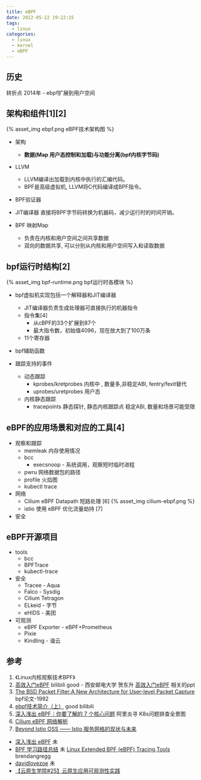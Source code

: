 ```yaml
---
title: eBPF
date: 2022-05-22 19:22:15
tags:
  - linux
categories:
  - linux 
  - kernel
  - eBPF
---
```


<p></p>
<!-- more -->

## 历史
转折点 2014年 - ebpf扩展到用户空间


## 架构和组件[1][2]

{% asset_img  ebpf.png  eBPF技术架构图 %}

+ 架构
  - **数据(Map 用户态控制和加载)与功能分离(bpf内核字节码)**

+ LLVM
  - LLVM编译出加载到内核中执行的汇编代码。
  - BPF是高级虚拟机, LLVM将C代码编译成BPF指令。

+ BPF验证器

+ JIT编译器
直接将BPF字节码转换为机器码，减少运行时的时间开销。

+ BPF 映射Map
  - 负责在内核和用户空间之间共享数据
  - 双向的数据共享, 可以分别从内核和用户空间写入和读取数据


## bpf运行时结构[2]
{% asset_img  bpf-runtime.png  bpf运行时各模块  %}

+ bpf虚拟机实现包括一个解释器和JIT编译器
  + JIT编译器负责生成处理器可直接执行的机器指令
  + 指令集[4]
      - 从cBPF的33个扩展到87个
      - 最大指令数，初始值4096，现在放大到了100万条
  + 11个寄存器

+ bpf辅助函数

+ 跟踪支持的事件
  + 动态跟踪
    - kprobes/kretprobes
      内核中 , 数量多,非稳定ABI, fentry/fexit替代
    - uprobes/uretprobes
      用户态
  + 内核静态跟踪
    - tracepoints 
      静态探针, 静态内核跟踪点
      稳定ABI, 数量和场景可能受限


## eBPF的应用场景和对应的工具[4]
+ 观察和跟踪
  + memleak
    内存使用情况
  + bcc
    + execsnoop - 系统调用，观察短时临时进程
  + pwru
    网络数据包的路径
  + profile
    火焰图  
  + kubectl trace  
+ 网络
  + Cilium eBPF Datapath 短路处理 [6]
  {% asset_img cilium-ebpf.png  %} 
  + istio 使用 eBPF 优化流量劫持 [7]
+ 安全  

## eBPF开源项目
+ tools
  + bcc 
  + BPFTrace
  + kubectl-trace
+ 安全
  + Tracee - Aqua
  + Falco - Sysdig
  + Cilium Tetragon
  + ELkeid - 字节
  + eHIDS - 美团
+ 可观测
  + eBPF Exporter - eBPF+Prometheus
  + Pixie
  + Kindling - 谐云

## 参考
1. 《Linux内核观察技术BPF》
2. [高效入门eBPF](https://www.bilibili.com/video/BV1LX4y157Gp?spm_id_from=333.1007.top_right_bar_window_history.content.click&vd_source=f6e8c1128f9f264c5ab8d9411a644036) bilibili good - 西安邮电大学 贺东升
[高效入门eBPF](http://kerneltravel.net/blog/2021/ebpf_beginner/ebpf.pdf) 相关的ppt  
3. [The BSD Packet Filter:A New Architecture for User-level Packet Capture](https://www.tcpdump.org/papers/bpf-usenix93.pdf) bpf论文-1992
4. [ebpf技术简介（上）](https://www.bilibili.com/video/BV1BT4y1q7wx?spm_id_from=333.880.my_history.page.click&vd_source=f6e8c1128f9f264c5ab8d9411a644036) good bilibili
5. [深入浅出 eBPF｜你要了解的 7 个核心问题](https://blog.csdn.net/alisystemsoftware/article/details/125753307)  阿里炎寻
   K8s问题排查全景图 
6. [Cilium eBPF 网络解析](https://cloud.tencent.com/developer/article/1916561)
7. [Beyond Istio OSS —— Istio 服务网格的现状与未来](https://jimmysong.io/blog/beyond-istio-oss/#ebpf)

+ [深入浅出 eBPF](https://www.ebpf.top/categories/BPF/) 未
+ [BPF 学习路径总结](https://feisky.xyz/posts/2021-01-06-ebpf-learn-path/) 未
  [Linux Extended BPF (eBPF) Tracing Tools](https://www.brendangregg.com/ebpf.html)  brendangregg
+ [davidlovezoe](https://davidlovezoe.club/wordpress/archives/tag/bpf) 未
+  [【云原生学院#25】云原生应用可观测性实践](https://www.bilibili.com/video/BV1CL411777R/) 

 